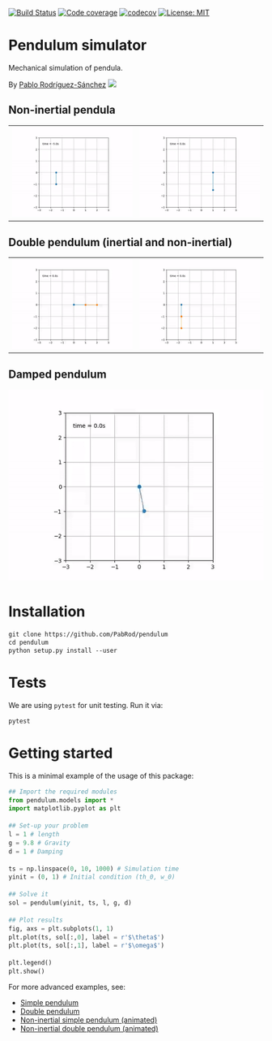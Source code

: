 [![Build Status](https://travis-ci.com/PabRod/pendulum.svg?branch=master)](https://travis-ci.com/PabRod/pendulum)
[![Code coverage](https://codecov.io/gh/PabRod/pendulum/graph/badge.svg)](https://codecov.io/gh/PabRod/pendulum)
[![codecov](https://img.shields.io/badge/lifecycle-experimental-orange.svg)](https://www.tidyverse.org/lifecycle/)
[![License: MIT](https://img.shields.io/badge/License-MIT-yellow.svg)](https://opensource.org/licenses/MIT)

# Pendulum simulator
Mechanical simulation of pendula.

By [Pablo Rodríguez-Sánchez](https://pabrod.github.io) [![](https://orcid.org/sites/default/files/images/orcid_16x16.png)](https://orcid.org/0000-0002-2855-940X)

## Non-inertial pendula

|                            |                         |
|:--------------------------:|:-----------------------:|
| ![](figs/displacement.gif) | ![](figs/slingshot.gif) |

## Double pendulum (inertial and non-inertial)

|                      |                        |
|:--------------------:|:----------------------:|
| ![](figs/double.gif) | ![](figs/nidouble.gif) |

## Damped pendulum
![](figs/damped.gif)

# Installation
```
git clone https://github.com/PabRod/pendulum
cd pendulum
python setup.py install --user
```

# Tests
We are using `pytest` for unit testing. Run it via:

```
pytest
```

# Getting started
This is a minimal example of the usage of this package:

```python
## Import the required modules
from pendulum.models import *
import matplotlib.pyplot as plt

## Set-up your problem
l = 1 # length
g = 9.8 # Gravity
d = 1 # Damping

ts = np.linspace(0, 10, 1000) # Simulation time
yinit = (0, 1) # Initial condition (th_0, w_0)

## Solve it
sol = pendulum(yinit, ts, l, g, d)

## Plot results
fig, axs = plt.subplots(1, 1)
plt.plot(ts, sol[:,0], label = r'$\theta$')
plt.plot(ts, sol[:,1], label = r'$\omega$')

plt.legend()
plt.show()
```

For more advanced examples, see:

- [Simple pendulum](example_script.py)
- [Double pendulum](example_double_pendulum.py)
- [Non-inertial simple pendulum (animated)](animation_nipendulum.py)
- [Non-inertial double pendulum (animated)](animation_double_pendulum.py)
